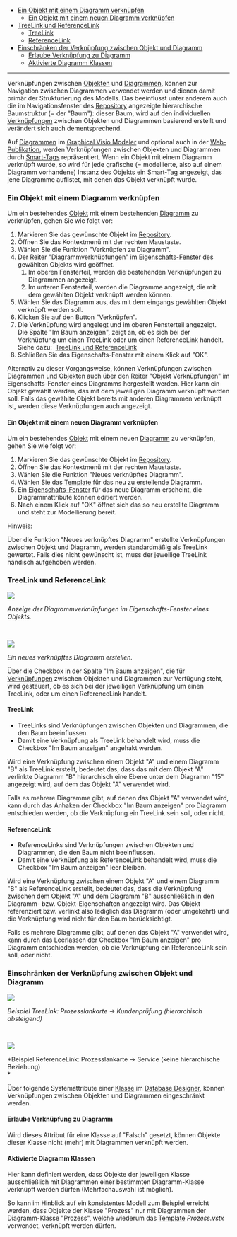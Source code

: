 -   [Ein Objekt mit einem Diagramm verknüpfen](#ein-objekt-mit-einem-diagramm-verknüpfen)
    -   [Ein Objekt mit einem neuen Diagramm verknüpfen](#ein-objekt-mit-einem-neuen-diagramm-verknüpfen)
-   [TreeLink und ReferenceLink](#treelink-und-referencelink)
    -   [TreeLink](#treelink)
    -   [ReferenceLink](#referencelink)
-   [Einschränken der Verknüpfung zwischen Objekt und Diagramm](#einschränken-der-verknüpfung-zwischen-objekt-und-diagramm)
    -   [Erlaube Verknüpfung zu Diagramm](#erlaube-verknüpfung-zu-diagramm)
    -   [Aktivierte Diagramm Klassen](#aktivierte-diagramm-klassen)

------------------------------------------------------------------------

Verknüpfungen zwischen [Objekten](Objekt) und [Diagrammen](Diagramm),
können zur Navigation zwischen Diagrammen verwendet werden und dienen
damit primär der Strukturierung des Modells. Das beeinflusst unter
anderem auch die im Navigationsfenster des [Repository](Repository)
angezeigte hierarchische Baumstruktur (= der "Baum"): dieser Baum, wird
auf den individuellen [Verknüpfungen](Verknüpfungen) zwischen Objekten
und Diagrammen basierend erstellt und verändert sich auch
dementsprechend.

Auf [Diagrammen](Diagramm) im [Graphical Visio
Modeler](Graphical_Visio_Modeler) und optional auch in der
[Web-Publikation](Arbeiten_mit_der_Web-Publikation), werden
Verknüpfungen zwischen Objekten und Diagrammen durch
[Smart-Tags](Graphical-Visio-Modeler_1015903.html#GraphicalVisioModeler-Smart-Tags)
repräsentiert. Wenn ein Objekt mit einem Diagramm verknüpft wurde, so
wird für jede grafische (= modellierte, also auf einem Diagramm
vorhandene) Instanz des Objekts ein Smart-Tag angezeigt, das jene
Diagramme auflistet, mit denen das Objekt verknüpft wurde.

### Ein Objekt mit einem Diagramm verknüpfen

Um ein bestehendes [Objekt](Objekt) mit einem bestehenden
[Diagramm](Diagramm) zu verknüpfen, gehen Sie wie folgt vor:

1.  Markieren Sie das gewünschte Objekt im [Repository](Repository).
2.  Öffnen Sie das Kontextmenü mit der rechten Maustaste.
3.  Wählen Sie die Funktion "Verknüpfen zu Diagramm".
4.  Der Reiter "Diagrammverknüpfungen" im
    [Eigenschafts-Fenster](Eigenschaften_Dialogfenster_) des gewählten
    Objekts wird geöffnet.
    1.  Im oberen Fensterteil, werden die bestehenden Verknüpfungen zu
        Diagrammen angezeigt.
    2.  Im unteren Fensterteil, werden die Diagramme angezeigt, die mit
        dem gewählten Objekt verknüpft werden können.
5.  Wählen Sie das Diagramm aus, das mit dem eingangs gewählten Objekt
    verknüpft werden soll.
6.  Klicken Sie auf den Button "Verknüpfen".
7.  Die Verknüpfung wird angelegt und im oberen Fensterteil angezeigt.  
    Die Spalte "Im Baum anzeigen", zeigt an, ob es sich bei der
    Verknüpfung um einen TreeLink oder um einen ReferenceLink handelt.
    Siehe dazu:  [TreeLink und
    ReferenceLink](#ObjektemitDiagrammenverknüpfen-TreeLinkundReferenceLink)
8.  Schließen Sie das Eigenschafts-Fenster mit einem Klick auf "OK".

Alternativ zu dieser Vorgangsweise, können Verknüpfungen zwischen
Diagrammen und Objekten auch über den Reiter "Objekt Verknüpfungen" im
Eigenschafts-Fenster eines Diagramms hergestellt werden. Hier kann ein
Objekt gewählt werden, das mit dem jeweiligen Diagramm verknüpft werden
soll. Falls das gewählte Objekt bereits mit anderen Diagrammen verknüpft
ist, werden diese Verknüpfungen auch angezeigt.

#### Ein Objekt mit einem neuen Diagramm verknüpfen

Um ein bestehendes [Objekt](Objekt) mit einem neuen [Diagramm](Diagramm)
zu verknüpfen, gehen Sie wie folgt vor:

1.  Markieren Sie das gewünschte Objekt im [Repository](Repository).
2.  Öffnen Sie das Kontextmenü mit der rechten Maustaste.
3.  Wählen Sie die Funktion "Neues verknüpftes Diagramm".
4.  Wählen Sie das [Template](Shapes_Stencils_Templates) für das neu zu
    erstellende Diagramm.
5.  Ein [Eigenschafts-Fenster](Eigenschaften_Dialogfenster_) für das
    neue Diagramm erscheint, die Diagrammattribute können editiert
    werden.
6.  Nach einem Klick auf "OK" öffnet sich das so neu erstellte Diagramm
    und steht zur Modellierung bereit.  
      

Hinweis:

Über die Funktion "Neues verknüpftes Diagramm" erstellte Verknüpfungen
zwischen Objekt und Diagramm, werden standardmäßig als TreeLink
gewertet. Falls dies nicht gewünscht ist, muss der jeweilige TreeLink
händisch aufgehoben werden.

### TreeLink und ReferenceLink


![](//images.ctfassets.net/utx1h0gfm1om/3q2bKiaWXmMCueeaIIU8ck/a5c8e45968d8faf40c039bedbef3e4c7/1018702.png)

*Anzeige der Diagrammverknüpfungen im Eigenschafts-Fenster eines
Objekts.*

 

![](//images.ctfassets.net/utx1h0gfm1om/1S3QfcD0jWSceQwsq8COyC/85a51185e9f6f32aee6e48889f3a868f/1018711.png)

*Ein neues verknüpftes Diagramm erstellen.*

Über die Checkbox in der Spalte "Im Baum anzeigen", die für
[Verknüpfungen](Verknüpfungen) zwischen Objekten und Diagrammen zur
Verfügung steht, wird gesteuert, ob es sich bei der jeweiligen
Verknüpfung um einen TreeLink, oder um einen ReferenceLink handelt.

#### TreeLink

-   TreeLinks sind Verknüpfungen zwischen Objekten und Diagrammen, die
    den Baum beeinflussen.
-   Damit eine Verknüpfung als TreeLink behandelt wird, muss die
    Checkbox "Im Baum anzeigen" angehakt werden.

Wird eine Verknüpfung zwischen einem Objekt "A" und einem Diagramm "B"
als TreeLink erstellt, bedeutet das, dass das mit dem Objekt "A"
verlinkte Diagramm "B" hierarchisch eine Ebene unter dem Diagramm "15"
angezeigt wird, auf dem das Objekt "A" verwendet wird.

Falls es mehrere Diagramme gibt, auf denen das Objekt "A" verwendet
wird, kann durch das Anhaken der Checkbox "Im Baum anzeigen" pro
Diagramm entschieden werden, ob die Verknüpfung ein TreeLink sein soll,
oder nicht.

#### ReferenceLink

-   ReferenceLinks sind Verknüpfungen zwischen Objekten und Diagrammen,
    die den Baum nicht beeinflussen.
-   Damit eine Verknüpfung als ReferenceLink behandelt wird, muss die
    Checkbox "Im Baum anzeigen" leer bleiben.

Wird eine Verknüpfung zwischen einem Objekt "A" und einem Diagramm "B"
als ReferenceLink erstellt, bedeutet das, dass die Verknüpfung zwischen
dem Objekt "A" und dem Diagramm "B" ausschließlich in den Diagramm- bzw.
Objekt-Eigenschaften angezeigt wird. Das Objekt referenziert bzw.
verlinkt also lediglich das Diagramm (oder umgekehrt) und die
Verknüpfung wird nicht für den Baum berücksichtigt.

Falls es mehrere Diagramme gibt, auf denen das Objekt "A" verwendet
wird, kann durch das Leerlassen der Checkbox "Im Baum anzeigen" pro
Diagramm entschieden werden, ob die Verknüpfung ein ReferenceLink sein
soll, oder nicht.

### Einschränken der Verknüpfung zwischen Objekt und Diagramm

![](//images.ctfassets.net/utx1h0gfm1om/7am850Tw64UoIS6gaSmeOM/6d736f314d15c2025989e561f45ad568/1018719.png)

*Beispiel TreeLink: Prozesslankarte -&gt; Kundenprüfung (hierarchisch absteigend)*

 

![](//images.ctfassets.net/utx1h0gfm1om/6cjtc3OzfyyGaqkywmGAWS/b7ad666dbece61391ee2123e60e21638/1018708.png)

*Beispiel ReferenceLink: Prozesslankarte -&gt; Service (keine hierarchische Beziehung)  
*

Über folgende Systemattribute einer [Klasse](Klasse) im [Database
Designer](Database_Designer), können Verknüpfungen zwischen Objekten und
Diagrammen eingeschränkt werden.

#### Erlaube Verknüpfung zu Diagramm

Wird dieses Attribut für eine Klasse auf "Falsch" gesetzt, können
Objekte dieser Klasse nicht (mehr) mit Diagrammen verknüpft werden.

#### Aktivierte Diagramm Klassen

Hier kann definiert werden, dass Objekte der jeweiligen Klasse
ausschließlich mit Diagrammen einer bestimmten Diagramm-Klasse verknüpft
werden dürfen (Mehrfachauswahl ist möglich).

So kann im Hinblick auf ein konsistentes Modell zum Beispiel erreicht
werden, dass Objekte der Klasse "Prozess" nur mit Diagrammen der
Diagramm-Klasse "Prozess", welche wiederum
das [Template](Shapes_Stencils_Templates) *Prozess.vstx* verwendet,
verknüpft werden dürfen.

